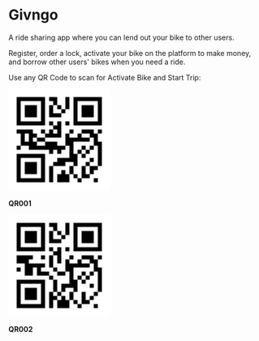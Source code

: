 # Givngo

A ride sharing app where you can lend out your bike to other users.

Register, order a lock, activate your bike on the platform to make money, and borrow other users' bikes when you need a ride.

Use any QR Code to scan for Activate Bike and Start Trip:

![Activate Bike or Start Trip](/assets/qr001.png)

**QR001**

![Activate Bike or Start Trip](/assets/qr002.png)

**QR002**
